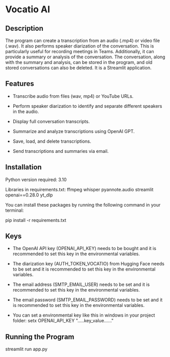 # Vocatio AI

## Description

The program can create a transcription from an audio (.mp4) or video file (.wav). It also performs speaker diarization of the conversation. This is particularly useful for recording meetings in Teams. Additionally, it can provide a summary or analysis of the conversation. The conversation, along with the summary and analysis, can be stored in the program, and old stored conversations can also be deleted. It is a Streamlit application.

## Features

- Transcribe audio from files (wav, mp4) or YouTube URLs.

- Perform speaker diarization to identify and separate different     speakers in the audio.

- Display full conversation transcripts.

- Summarize and analyze transcriptions using OpenAI GPT.

- Save, load, and delete transcriptions.

- Send transcriptions and summaries via email.

## Installation

Python version required: 3.10

Libraries in requirements.txt:
ffmpeg
whisper
pyannote.audio
streamlit
openai==0.28.0
yt_dlp

You can install these packages by running the following command in your terminal:

pip install -r requirements.txt

## Keys

- The OpenAI API key (OPENAI_API_KEY) needs to be bought and it is recommended to set this key in the environmental variables.

- The diarization key (AUTH_TOKEN_VOCATIO) from Hugging Face needs to be set and it is recommended to set this key in the environmental variables.

- The email address (SMTP_EMAIL_USER) needs to be set and it is recommended to set this key in the environmental variables.

- The email password (SMTP_EMAIL_PASSWORD) needs to be set and it is recommended to set this key in the environmental variables.

- You can set a environmental key like this in windows in your project folder: setx OPENAI_API_KEY ".....key_value......"


## Running the Program

streamlit run app.py
